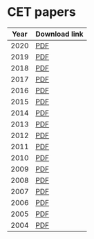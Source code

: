 # CET papers 
|Year|Download link|
|-|-|
|2020|[PDF](https://github.com/KaveriBridge/CET/raw/main/physics/kcet-2020-physics.pdf)|
|2019|[PDF](https://github.com/KaveriBridge/CET/raw/main/physics/kcet-2019-physics.pdf)|
|2018|[PDF](https://github.com/KaveriBridge/CET/raw/main/physics/kcet-2018-physics.pdf)|
|2017|[PDF](https://github.com/KaveriBridge/CET/raw/main/physics/kcet-2017-physics.pdf)|
|2016|[PDF](https://github.com/KaveriBridge/CET/raw/main/physics/kcet-2016-physics.pdf)|
|2015|[PDF](https://github.com/KaveriBridge/CET/raw/main/physics/kcet-2015-physics.pdf)|
|2014|[PDF](https://github.com/KaveriBridge/CET/raw/main/physics/kcet-2014-physics.pdf)|
|2013|[PDF](https://github.com/KaveriBridge/CET/raw/main/physics/kcet-2013-physics.pdf)|
|2012|[PDF](https://github.com/KaveriBridge/CET/raw/main/physics/kcet-2012-physics.pdf)|
|2011|[PDF](https://github.com/KaveriBridge/CET/raw/main/physics/kcet-2011-physics.pdf)|
|2010|[PDF](https://github.com/KaveriBridge/CET/raw/main/physics/kcet-2010-physics.pdf)|
|2009|[PDF](https://github.com/KaveriBridge/CET/raw/main/physics/kcet-2009-physics.pdf)|
|2008|[PDF](https://github.com/KaveriBridge/CET/raw/main/physics/kcet-2008-physics.pdf)|
|2007|[PDF](https://github.com/KaveriBridge/CET/raw/main/physics/kcet-2007-physics.pdf)|
|2006|[PDF](https://github.com/KaveriBridge/CET/raw/main/physics/kcet-2006-physics.pdf)|
|2005|[PDF](https://github.com/KaveriBridge/CET/raw/main/physics/kcet-2005-physics.pdf)|
|2004|[PDF](https://github.com/KaveriBridge/CET/raw/main/physics/kcet-2004-physics.pdf)|
